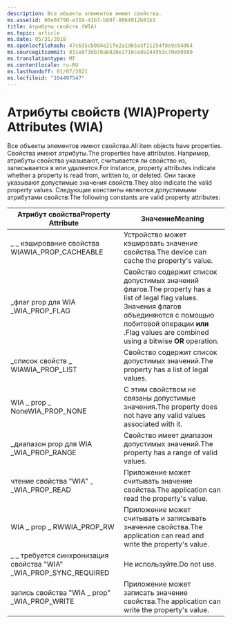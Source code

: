 ```yaml
---
description: Все объекты элементов имеют свойства.
ms.assetid: 00e04790-e319-41b3-b88f-8064912b91b1
title: Атрибуты свойств (WIA)
ms.topic: article
ms.date: 05/31/2018
ms.openlocfilehash: 47c635cb0d4e21fe2a1d65a3f21254f8e9c04d64
ms.sourcegitcommit: 831e8f3db78ab820e1710cede244553c70e50500
ms.translationtype: MT
ms.contentlocale: ru-RU
ms.lasthandoff: 01/07/2021
ms.locfileid: "104497547"
---
```

# <a name="property-attributes-wia"></a><span data-ttu-id="700ec-103">Атрибуты свойств (WIA)</span><span class="sxs-lookup"><span data-stu-id="700ec-103">Property Attributes (WIA)</span></span>

<span data-ttu-id="700ec-104">Все объекты элементов имеют свойства.</span><span class="sxs-lookup"><span data-stu-id="700ec-104">All item objects have properties.</span></span> <span data-ttu-id="700ec-105">Свойства имеют атрибуты.</span><span class="sxs-lookup"><span data-stu-id="700ec-105">The properties have attributes.</span></span> <span data-ttu-id="700ec-106">Например, атрибуты свойства указывают, считывается ли свойство из, записывается в или удаляется.</span><span class="sxs-lookup"><span data-stu-id="700ec-106">For instance, property attributes indicate whether a property is read from, written to, or deleted.</span></span> <span data-ttu-id="700ec-107">Они также указывают допустимые значения свойств.</span><span class="sxs-lookup"><span data-stu-id="700ec-107">They also indicate the valid property values.</span></span> <span data-ttu-id="700ec-108">Следующие константы являются допустимыми атрибутами свойств:</span><span class="sxs-lookup"><span data-stu-id="700ec-108">The following constants are valid property attributes:</span></span> 

| <span data-ttu-id="700ec-109">Атрибут свойства</span><span class="sxs-lookup"><span data-stu-id="700ec-109">Property Attribute</span></span>        | <span data-ttu-id="700ec-110">Значение</span><span class="sxs-lookup"><span data-stu-id="700ec-110">Meaning</span></span>                                                                                                  |
|---------------------------|----------------------------------------------------------------------------------------------------------|
| <span data-ttu-id="700ec-111">\_ \_ кэширование свойства WIA</span><span class="sxs-lookup"><span data-stu-id="700ec-111">WIA\_PROP\_CACHEABLE</span></span>      | <span data-ttu-id="700ec-112">Устройство может кэшировать значение свойства.</span><span class="sxs-lookup"><span data-stu-id="700ec-112">The device can cache the property's value.</span></span>                                                               |
| <span data-ttu-id="700ec-113">\_флаг prop для WIA \_</span><span class="sxs-lookup"><span data-stu-id="700ec-113">WIA\_PROP\_FLAG</span></span>           | <span data-ttu-id="700ec-114">Свойство содержит список допустимых значений флагов.</span><span class="sxs-lookup"><span data-stu-id="700ec-114">The property has a list of legal flag values.</span></span> <span data-ttu-id="700ec-115">Значения флагов объединяются с помощью побитовой операции **или** .</span><span class="sxs-lookup"><span data-stu-id="700ec-115">Flag values are combined using a bitwise **OR** operation.</span></span> |
| <span data-ttu-id="700ec-116">\_список свойств \_ WIA</span><span class="sxs-lookup"><span data-stu-id="700ec-116">WIA\_PROP\_LIST</span></span>           | <span data-ttu-id="700ec-117">Свойство содержит список допустимых значений.</span><span class="sxs-lookup"><span data-stu-id="700ec-117">The property has a list of legal values.</span></span>                                                                 |
| <span data-ttu-id="700ec-118">WIA \_ prop \_ None</span><span class="sxs-lookup"><span data-stu-id="700ec-118">WIA\_PROP\_NONE</span></span>           | <span data-ttu-id="700ec-119">С этим свойством не связаны допустимые значения.</span><span class="sxs-lookup"><span data-stu-id="700ec-119">The property does not have any valid values associated with it.</span></span>                                          |
| <span data-ttu-id="700ec-120">\_диапазон prop для WIA \_</span><span class="sxs-lookup"><span data-stu-id="700ec-120">WIA\_PROP\_RANGE</span></span>          | <span data-ttu-id="700ec-121">Свойство имеет диапазон допустимых значений.</span><span class="sxs-lookup"><span data-stu-id="700ec-121">The property has a range of valid values.</span></span>                                                                |
| <span data-ttu-id="700ec-122">чтение свойства "WIA" \_ \_</span><span class="sxs-lookup"><span data-stu-id="700ec-122">WIA\_PROP\_READ</span></span>           | <span data-ttu-id="700ec-123">Приложение может считывать значение свойства.</span><span class="sxs-lookup"><span data-stu-id="700ec-123">The application can read the property's value.</span></span>                                                           |
| <span data-ttu-id="700ec-124">WIA \_ prop \_ RW</span><span class="sxs-lookup"><span data-stu-id="700ec-124">WIA\_PROP\_RW</span></span>             | <span data-ttu-id="700ec-125">Приложение может считывать и записывать значение свойства.</span><span class="sxs-lookup"><span data-stu-id="700ec-125">The application can read and write the property's value.</span></span>                                                 |
| <span data-ttu-id="700ec-126">\_ \_ требуется синхронизация свойства "WIA" \_</span><span class="sxs-lookup"><span data-stu-id="700ec-126">WIA\_PROP\_SYNC\_REQUIRED</span></span> | <span data-ttu-id="700ec-127">Не используйте.</span><span class="sxs-lookup"><span data-stu-id="700ec-127">Do not use.</span></span>                                                                                              |
| <span data-ttu-id="700ec-128">запись свойства "WIA \_ prop" \_</span><span class="sxs-lookup"><span data-stu-id="700ec-128">WIA\_PROP\_WRITE</span></span>          | <span data-ttu-id="700ec-129">Приложение может записать значение свойства.</span><span class="sxs-lookup"><span data-stu-id="700ec-129">The application can write the property's value.</span></span>                                                          |



 

 

 




